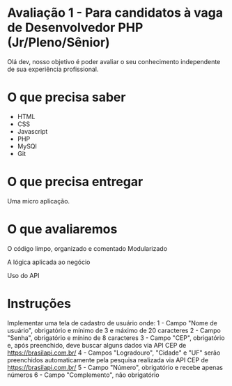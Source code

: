 # Avaliação 1 - Para candidatos à vaga de Desenvolvedor PHP (Jr/Pleno/Sênior)
Olá dev, nosso objetivo é poder avaliar o seu conhecimento independente de sua experiência profissional. 

# O que precisa saber
* HTML
* CSS
* Javascript 
* PHP
* MySQl
* Git

# O que precisa entregar
Uma micro aplicação.

# O que avaliaremos

O código limpo, organizado e comentado 
Modularizado

A lógica aplicada ao negócio

Uso do API

# Instruções
Implementar uma tela de cadastro de usuário onde:
1 - Campo "Nome de usuário", obrigatório e mínimo de 3 e máximo de 20 caracteres
2 - Campo "Senha", obrigatório e mínino de 8 caracteres
3 - Campo "CEP", obrigatório e, após preenchido, deve buscar alguns dados via API CEP de https://brasilapi.com.br/
4 - Campos "Logradouro", "Cidade" e "UF" serão preenchidos automaticamente pela pesquisa realizada via API CEP de https://brasilapi.com.br/
5 - Campo "Número", obrigatório e recebe apenas números
6 - Campo "Complemento", não obrigatório
